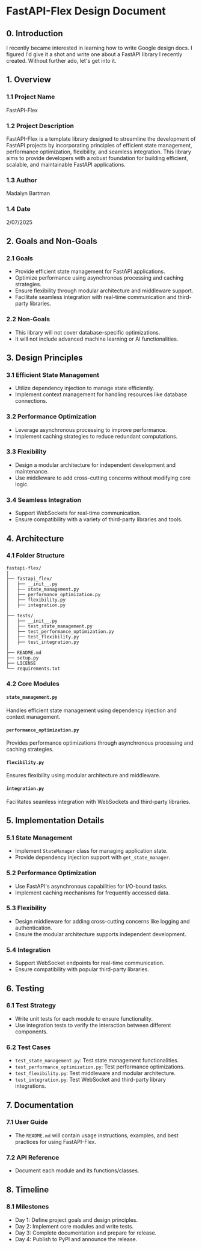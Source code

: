 # FastAPI-Flex Design Document

## 0. Introduction
I recently became interested in learning how to write Google design docs. I figured I'd give it a shot and write one about a FastAPI library I recently created. Without further ado, let's get into it. 

## 1. Overview

### 1.1 Project Name
FastAPI-Flex

### 1.2 Project Description
FastAPI-Flex is a template library designed to streamline the development of FastAPI projects by incorporating principles of efficient state management, performance optimization, flexibility, and seamless integration. This library aims to provide developers with a robust foundation for building efficient, scalable, and maintainable FastAPI applications.

### 1.3 Author
Madalyn Bartman

### 1.4 Date
2/07/2025

## 2. Goals and Non-Goals

### 2.1 Goals
- Provide efficient state management for FastAPI applications.
- Optimize performance using asynchronous processing and caching strategies.
- Ensure flexibility through modular architecture and middleware support.
- Facilitate seamless integration with real-time communication and third-party libraries.

### 2.2 Non-Goals
- This library will not cover database-specific optimizations.
- It will not include advanced machine learning or AI functionalities.

## 3. Design Principles

### 3.1 Efficient State Management
- Utilize dependency injection to manage state efficiently.
- Implement context management for handling resources like database connections.

### 3.2 Performance Optimization
- Leverage asynchronous processing to improve performance.
- Implement caching strategies to reduce redundant computations.

### 3.3 Flexibility
- Design a modular architecture for independent development and maintenance.
- Use middleware to add cross-cutting concerns without modifying core logic.

### 3.4 Seamless Integration
- Support WebSockets for real-time communication.
- Ensure compatibility with a variety of third-party libraries and tools.

## 4. Architecture

### 4.1 Folder Structure
```plaintext
fastapi-flex/
│
├── fastapi_flex/
│   ├── __init__.py
│   ├── state_management.py
│   ├── performance_optimization.py
│   ├── flexibility.py
│   ├── integration.py
│
├── tests/
│   ├── __init__.py
│   ├── test_state_management.py
│   ├── test_performance_optimization.py
│   ├── test_flexibility.py
│   ├── test_integration.py
│
├── README.md
├── setup.py
├── LICENSE
└── requirements.txt
```

### 4.2 Core Modules
#### `state_management.py`
Handles efficient state management using dependency injection and context management.

#### `performance_optimization.py`
Provides performance optimizations through asynchronous processing and caching strategies.

#### `flexibility.py`
Ensures flexibility using modular architecture and middleware.

#### `integration.py`
Facilitates seamless integration with WebSockets and third-party libraries.

## 5. Implementation Details

### 5.1 State Management
- Implement `StateManager` class for managing application state.
- Provide dependency injection support with `get_state_manager`.

### 5.2 Performance Optimization
- Use FastAPI's asynchronous capabilities for I/O-bound tasks.
- Implement caching mechanisms for frequently accessed data.

### 5.3 Flexibility
- Design middleware for adding cross-cutting concerns like logging and authentication.
- Ensure the modular architecture supports independent development.

### 5.4 Integration
- Support WebSocket endpoints for real-time communication.
- Ensure compatibility with popular third-party libraries.

## 6. Testing

### 6.1 Test Strategy
- Write unit tests for each module to ensure functionality.
- Use integration tests to verify the interaction between different components.

### 6.2 Test Cases
- `test_state_management.py`: Test state management functionalities.
- `test_performance_optimization.py`: Test performance optimizations.
- `test_flexibility.py`: Test middleware and modular architecture.
- `test_integration.py`: Test WebSocket and third-party library integrations.

## 7. Documentation

### 7.1 User Guide
- The `README.md` will contain usage instructions, examples, and best practices for using FastAPI-Flex.

### 7.2 API Reference
- Document each module and its functions/classes.

## 8. Timeline

### 8.1 Milestones
- Day 1: Define project goals and design principles.
- Day 2: Implement core modules and write tests.
- Day 3: Complete documentation and prepare for release.
- Day 4: Publish to PyPI and announce the release.
